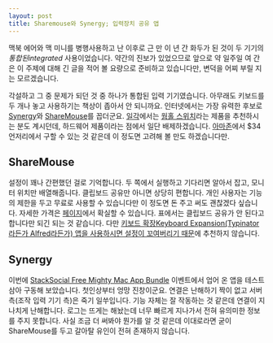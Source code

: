 ```yaml
---
layout: post
title: Sharemouse와 Synergy; 입력장치 공유 앱
---
```


맥북 에어와 맥 미니를 병행사용하고 난 이후로 근 만 이 년 간 화두가 된 것이 두 기기의 *통합된integrated* 사용이었습니다. 약간의 진보가 있었으므로 앞으로 약 일주일 여 간은 이 주제에 대해 긴 글을 적어 볼 요량으로 준비하고 있습니다만, 변덕을 어찌 부릴 지는 모르겠습니다.

각설하고 그 중 문제가 되던 것 중 하나가 통합된 입력 기기였습니다. 아무래도 키보드를 두 개나 놓고 사용하기는 책상이 좁아서 안 되니까요. 인터넷에서는 가장 유력한 후보로 [Synergy](https://symless.com/synergy/)와 [ShareMouse](http://www.keyboard-and-mouse-sharing.com/)를 꼽더군요. [일각](http://macnews.tistory.com/3869#comment10042121)에서는 [웜홀 스위치](http://www.j5create.com/our-products/wormhole-switches/juc400.html)라는 제품을 추천하시는 분도 계시던데, 하드웨어 제품이라는 점에서 일단 배제하겠습니다. [아마존](https://www.amazon.com/Wormhole-Switches-Windows-iPad-JUC400/dp/B007B5Q164)에서 $34 언저리에서 구할 수 있는 것 같은데 이 정도면 고려해 볼 만도 하겠습니다만.

## ShareMouse

설정이 꽤나 간편했던 걸로 기억합니다. 두 쪽에서 실행하고 기다리면 알아서 잡고, 모니터 위치만 배열해줍니다. 클립보드 공유만 아니면 상당히 편합니다. 개인 사용자는 기능의 제한을 두고 무료로 사용할 수 있습니다만 이 정도면 돈 주고 써도 괜찮겠다 싶습니다. 자세한 가격은 [페이지](http://www.keyboard-and-mouse-sharing.com/docs3/09/shop.php)에서 확실할 수 있습니다. 표에서는 클립보드 공유가 안 된다고 합니다만 되긴 되는 것 같습니다. 다만 [키보드 확장Keyboard Expansion(Typinator라든가 Alfred라든가) 앱을 사용하시면 설정이 꼬여버리기 때문](http://canorus.github.io/2016/12/27/키보드-확장-앱의-버그에-관한-건/)에 추천하지 않습니다.

## Synergy

이번에 [StackSocial Free Mighty Mac App Bundle](https://stacksocial.com/sales/free-mac-bundle-airradar-by-koingo?aid=a-wj9b6otd) 이벤트에서 업어 온 앱을 테스트 삼아 구동해 보았습니다. 첫인상부터 엉망 진창이군요. 연결은 난해하기 짝이 없고 서버 측(조작 입력 기기 측)은 죽기 일쑤입니다. 기능 자체는 잘 작동하는 것 같은데 연결이 지나치게 난해합니다. 로그는 뜨게는 해놨는데 너무 빠르게 지나가서 전혀 유의미한 정보를 주지 못합니다. 사실 조금 더 써봐야 뭔가를 알 것 같은데 이대로라면 굳이 ShareMouse를 두고 갈아탈 유인이 전혀 존재하지 않습니다.